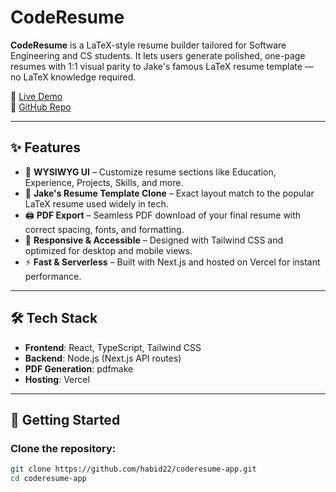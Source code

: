 # CodeResume

**CodeResume** is a LaTeX-style resume builder tailored for Software Engineering and CS students. It lets users generate polished, one-page resumes with 1:1 visual parity to Jake's famous LaTeX resume template — no LaTeX knowledge required.

🔗 [Live Demo](https://coderesume.vercel.app/)  
📁 [GitHub Repo](https://github.com/habid22/coderesume-app)

---

## ✨ Features

- 🎨 **WYSIWYG UI** – Customize resume sections like Education, Experience, Projects, Skills, and more.
- 🧠 **Jake's Resume Template Clone** – Exact layout match to the popular LaTeX resume used widely in tech.
- 🖨️ **PDF Export** – Seamless PDF download of your final resume with correct spacing, fonts, and formatting.
- 📐 **Responsive & Accessible** – Designed with Tailwind CSS and optimized for desktop and mobile views.
- ⚡ **Fast & Serverless** – Built with Next.js and hosted on Vercel for instant performance.

---

## 🛠️ Tech Stack

- **Frontend**: React, TypeScript, Tailwind CSS
- **Backend**: Node.js (Next.js API routes)
- **PDF Generation**: pdfmake
- **Hosting**: Vercel

---

## 🚀 Getting Started

### Clone the repository:

```bash
git clone https://github.com/habid22/coderesume-app.git
cd coderesume-app
